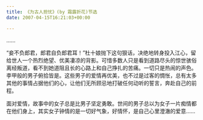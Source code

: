 ```yaml
---
title: 《为古人担忧》(by 霜露折花)节选
date: 2007-04-15T16:21:03+00:00

---
```

&#8230;&#8230;</p> 

&#8220;妾不负郎君，郎君自负郎君耳！&#8221;杜十娘抛下这句狠话，决绝地转身投入江心，留给世人一个热烈绝望、优美凄凉的背影。可惜多数人只是看到道路尽头的惊世骇俗离经叛道，看不到她道阻且长的心路上和自己挣扎的苦痛。一切只是热闹的声色。李甲般的男子俯拾皆是。这些男子的爱情再优美，也不过是过客的惆怅，总有太多其他的事情占据他们的心，让他们无所顾忌地打破任何动听的誓言，奔赴自己的前程。</p> 

面对爱情，故事中的女子总是比男子坚定勇敢。世间的男子总以为女子一片痴情都在他们身上，其实女子钟情的是一切好气象，好情怀，是自己心里澄澈的爱意&#8230;&#8230;
